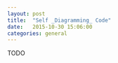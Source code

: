 ```yaml
---
layout: post
title:  "Self _Diagramming_ Code"
date:   2015-10-30 15:06:00
categories: general
---
```


TODO
